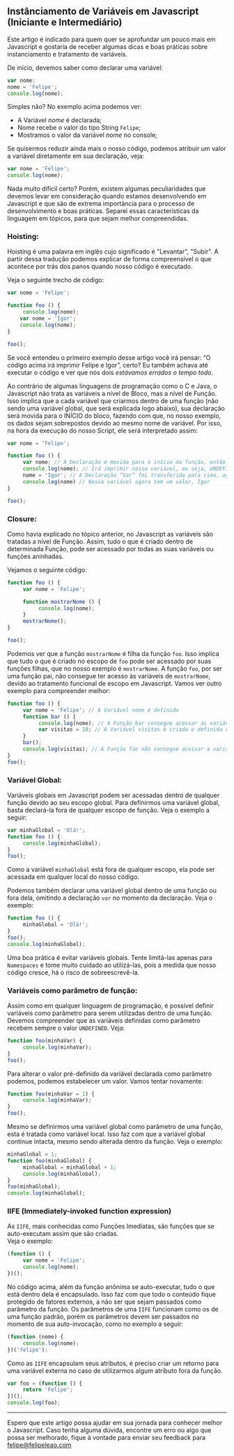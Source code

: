 ## Instânciamento de Variáveis em Javascript (Iniciante e Intermediário)

Este artigo é indicado para quem quer se aprofundar um pouco mais em Javascript e gostaria de receber algumas dicas e boas práticas sobre instanciamento e tratamento de variáveis.  

De início, devemos saber como declarar uma variável:
```javascript
var nome;
nome = 'Felipe';
console.log(nome);
```

Simples não?
No exemplo acima podemos ver:

- A Variável _nome_ é declarada;  
- Nome recebe o valor do tipo String `Felipe`;  
- Mostramos o valor da variável _nome_ no console;  

Se quisermos reduzir ainda mais o nosso código, podemos atribuir um valor a variável diretamente em sua declaração, veja:  
```javascript
var nome = 'Felipe';
console.log(nome);
```

Nada muito difícil certo? Porém, existem algumas peculiaridades que devemos levar em consideração quando estamos desenvolvendo em Javascript e que são de extrema importância para o processo de desenvolvimento e boas práticas. Separei essas características da linguagem em tópicos, para que sejam melhor compreendidas.  

### Hoisting:
Hoisting é uma palavra em inglês cujo significado é "Levantar", "Subir".
A partir dessa tradução podemos explicar de forma compreensível o que acontece por trás dos panos quando nosso código é executado.  

Veja o seguinte trecho de código:
```javascript
var nome = 'Felipe';

function foo () {
     console.log(nome);
    var nome = 'Igor';
    console.log(nome);
}

foo();
```

Se você entendeu o primeiro exemplo desse artigo você irá pensar: “O código acima irá imprimir Felipe e Igor”, certo? Eu também achava até executar o código e ver que nós dois *estávamos errados o tempo todo*.  

Ao contrário de algumas linguagens de programação como o C e Java, o Javascript não trata as variáveis a nível de Bloco, mas a nível de Função.
Isso implica que a cada variável que criarmos dentro de uma função (não sendo uma variável global, que será explicada logo abaixo), sua declaração será movida para o INÍCIO do bloco, fazendo com que, no nosso exemplo, os dados sejam sobrepostos devido ao mesmo nome de variável. Por isso, na hora da execução do nosso Script, ele será interpretado assim:
```javascript
var nome = 'Felipe';

function foo () {
     var nome; // A Declaração é movida para o início da função, então nossa variável não tem valor algum agora.
     console.log(nome); // Irá imprimir nossa variável, ou seja, UNDEFINED;
     nome = 'Igor'; // A Declaração “Var” foi transferida para cima, agora temos apenas uma atribuição de valor
     console.log(nome) // Nossa variável agora tem um valor, Igor
}

foo();
```

### Closure:
Como havia explicado no tópico anterior, no Javascript as variáveis são tratadas a nível de Função. Assim, tudo o que é criado dentro de determinada Função, pode ser acessado por todas as suas variáveis ou funções aninhadas.  

Vejamos o seguinte código:
```javascript
function foo () {
     var nome = 'Felipe';

     function mostrarNome () {
          console.log(nome);
     }
     mostrarNome();
}

foo();
```

Podemos ver que a função `mostrarNome` é filha da função `foo`. Isso implica que tudo o que é criado no escopo de `foo` pode ser acessado por suas funções filhas, que no nosso exemplo é `mostrarNome`. A função `foo`, por ser uma função pai, não consegue ter acesso às variáveis de `mostrarNome`, devido ao tratamento funcional de escopo em Javascript. Vamos ver outro exemplo para compreender melhor:
```javascript
function foo () {
     var nome = 'Felipe'; // A Variável nome é definida
     function bar () {
          console.log(nome); // A Função bar consegue acessar as variáveis da função Pai, foo()
          var visitas = 10; // A Variável visitas é criada e definida como 10, porém fica disponível apenas dentro de bar.
     }
     bar();
     console.log(visitas); // A Função foo não consegue acessar a variável visitas de sua função filha bar() devido ao escopo da variável;
}
foo();
```

### Variável Global:
Variáveis globais em Javascript podem ser acessadas dentro de qualquer função devido ao seu escopo global.
Para definirmos uma variável global, basta declará-la fora de qualquer escopo de função. 
Veja o exemplo a seguir:
```javascript
var minhaGlobal = 'Olá!';
function foo () {
     console.log(minhaGlobal);
}
foo();
```

Como a variável `minhaGlobal` está fora de qualquer escopo, ela pode ser acessada em qualquer local do nosso código.

Podemos também declarar uma variável global dentro de uma função ou fora dela, omitindo a declaração `var` no momento da declaração.
Veja o exemplo:
```javascript
function foo () {
     minhaGlobal = 'Olá!';
}
foo();
console.log(minhaGlobal);
```

Uma boa prática é evitar variáveis globais. Tente limitá-las apenas para `Namespaces` e tome muito cuidado ao utilizá-las, pois a medida que nosso código cresce, há o risco de sobreescrevê-la.

### Variáveis como parâmetro de função:
Assim como em qualquer linguagem de programação, é possível definir variáveis como parâmetro para serem utilizadas dentro de uma função. Devemos compreender que as variáveis definidas como parâmetro recebem sempre o valor `UNDEFINED`. Veja:
```javascript
function foo(minhaVar) {
     console.log(minhaVar);
}
foo();
```

Para alterar o valor pré-definido da variável declarada como parâmetro podemos, podemos estabelecer um valor.
Vamos tentar novamente:
```javascript
function foo(minhaVar = 1) {
     console.log(minhaVar);
}
foo();
```

Mesmo se definirmos uma variável global como parâmetro de uma função, esta é tratada como variável local. Isso faz com que a variável global continue intacta, mesmo sendo alterada dentro da função.
Veja o exemplo:
```javascript
minhaGlobal = 1;
function foo(minhaGlobal) {
     minhaGlobal = minhaGlobal + 1;
     console.log(minhaGlobal);
}
foo(minhaGlobal);
console.log(minhaGlobal);
```

### IIFE (Immediately-invoked function expression)
As `IIFE`, mais conhecidas como Funções Imediatas, são funções que se auto-executam assim que são criadas.  
Veja o exemplo:
```javascript
(function () {
     var nome = 'Felipe';
     console.log(nome);
})();
```

No código acima, além da função anônima se auto-executar, tudo o que está dentro dela é encapsulado. Isso faz com que todo o conteúdo fique protegido de fatores externos, a não ser que sejam passados como parâmetro da função.
Os parâmetros de uma `IIFE` funcionam como os de uma função padrão, porém os parâmetros devem ser passados no momento de sua auto-invocação, como no exemplo a seguir:
```javascript
(function (nome) {
     console.log(nome);
})('felipe');
```

Como as `IIFE` encapsulam seus atributos, é preciso criar um retorno para uma variável externa no caso de utilizarmos algum atributo fora da função.
```javascript
var foo = (function () {
     return 'Felipe';
})();
console.log(foo);
```

---

Espero que este artigo possa ajudar em sua jornada para conhecer melhor o Javascript. Caso tenha alguma dúvida, encontre um erro ou algo que possa ser melhorado, fique à vontade para enviar seu feedback para [felipe@felipeleao.com](mailto:felipe@felipeleao.com)
